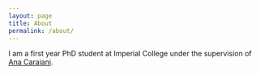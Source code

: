 ```yaml
---
layout: page
title: About
permalink: /about/
---
```


I am a first year PhD student at Imperial College under the supervision of [Ana Caraiani](https://wwwf.imperial.ac.uk/~acaraian/). 

